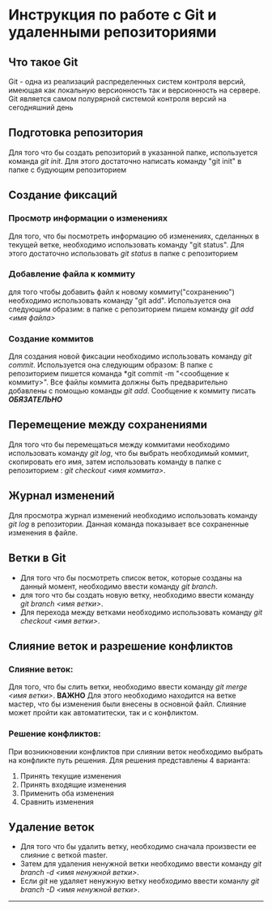 # Инструкция по работе с Git и удаленными репозиториями

## Что такое Git

Git - одна из реализаций распределенных систем контроля версий, имеющая как локальную версионность так и версионность на сервере. 
Git является самом полурярной системой контроля версий на сегодняшний день

## Подготовка репозитория

Для того что бы создать репозиторий в указанной папке, используется команда *git init*. Для этого достаточно написать команду "git init" в папке с будующим репозиторием

## Создание фиксаций

### Просмотр информации о изменениях

Для того, что бы посмотреть информацию об изменениях, сделанных в текущей ветке, необходимо использовать команду "git status". Для этого достаточно использовать *git status* в папке с репозиторием 

### Добавление файла к коммиту
для того чтобы добавить файл к новому коммиту("сохранению") необходимо использовать команду "git add".
Используется она следующим образим:
в папке с репозиторием пишем команду *git add <имя файла>*

### Создание коммитов

Для создания новой фиксации необходимо использовать команду *git commit*. 
Используется она следующим образом:
В папке с репозиторием пишется команда *git commit -m "<сообщение к коммиту>".
Все файлы коммита должны быть предварительно добавлены с помощью команды *git add*.
Сообщение к коммиту писать ***ОБЯЗАТЕЛЬНО***

## Перемещение между сохранениями

Для того что бы перемещаться между коммитами необходимо использовать команду *git log*, что бы выбрать необходимый коммит, скопировать его имя, затем использовать команду в папке с репозиторием : *git checkout <имя коммита>*.

## Журнал изменений

Для просмотра журнал изменений необходимо использовать команду *git log* в репозитории.
Данная команда показывает все сохраненные изменения в файле.

## Ветки в Git

* Для того что бы посмотреть список веток, которые созданы на данный момент, необходимо ввести команду *git branch*.
* для того что бы создать новую ветку, необходимо ввести команду *git branch <имя ветки>*.
* Для перехода между ветками необходимо использовать команду *git checkout <имя ветки>*.

## Слияние веток и разрешение конфликтов

### Слияние веток:

Для того, что бы слить ветки, необходимо ввести команду *git merge <имя ветки>*.
**ВАЖНО** 
Для этого необходимо находится на ветке мастер, что бы изменения были внесены в основной файл.
Слияние может пройти как автоматитески, так и с конфликтом.

### Решение конфликтов:

При возникновении конфликтов при слиянии веток необходимо выбрать на конфликте путь решения.
Для решения представлены 4 варианта:
1. Принять текущие изменения
2. Принять входящие изменения
3. Применить оба изменения
4. Сравнить изменения  

## Удаление веток

* Для того что бы удалить ветку, необходимо сначала произвести ее слияние с веткой master.
* Затем для удаления ненужной ветки необходимо ввести команду *git branch -d <имя ненужной ветки>*.
* Если *git* не удаляет ненужную ветку необходимо ввести команлу *git branch -D <имя ненужной ветки>*.

---